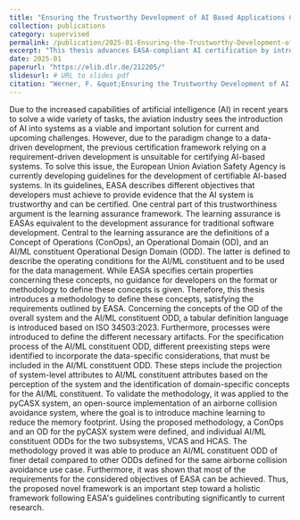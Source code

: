 ```yaml
---
title: "Ensuring the Trustworthy Development of AI Based Applications Compatible to Future EASA Regulations"
collection: publications
category: supervised
permalink: /publication/2025-01-Ensuring-the-Trustworthy-Development-of-AI-Based-Applications-Compatible-to-Future-EASA-Regulations
excerpt: "This thesis advances EASA-compliant AI certification by introducing a methodology to define ConOps, OD, and ODD for AI-based aviation systems. It provides a structured approach to specifying these concepts, ensuring alignment with EASA's learning assurance framework and enhancing trustworthiness, safety, and regulatory compliance in AI-driven aviation applications."
date: 2025-01
paperurl: "https://elib.dlr.de/212205/"
slidesurl: # URL to slides pdf
citation: "Werner, F. &quot;Ensuring the Trustworthy Development of AI Based Applications Compatible to Future EASA Regulations&quot;, Master's Thesis, <i>Ulm University of Applied Sciences</i>, January 2025."
---
```

Due to the increased capabilities of artificial intelligence (AI) in recent years to solve a wide variety of tasks, the aviation industry sees the introduction of AI into systems as a viable and important solution for current and upcoming challenges. However, due to the paradigm change to a data-driven development, the previous certification framework relying on a requirement-driven development is unsuitable for certifying AI-based systems. To solve this issue, the European Union Aviation Safety Agency is currently developing guidelines for the development of certifiable AI-based systems. In its guidelines, EASA describes different objectives that developers must achieve to provide evidence that the AI system is trustworthy and can be certified. One central part of this trustworthiness argument is the learning assurance framework. The learning assurance is EASAs equivalent to the development assurance for traditional software development. Central to the learning assurance are the definitions of a Concept of Operations (ConOps), an Operational Domain (OD), and an AI/ML constituent Operational Design Domain (ODD). The latter is defined to describe the operating conditions for the AI/ML constituent and to be used for the data management. While EASA specifies certain properties concerning these concepts, no guidance for developers on the format or methodology to define these concepts is given. Therefore, this thesis introduces a methodology to define these concepts, satisfying the requirements outlined by EASA. Concerning the concepts of the OD of the overall system and the AI/ML constituent ODD, a tabular definition language is introduced based on ISO 34503:2023. Furthermore, processes were introduced to define the different necessary artifacts. For the specification process of the AI/ML constituent ODD, different preexisting steps were identified to incorporate the data-specific considerations, that must be included in the AI/ML constituent ODD. These steps include the projection of system-level attributes to AI/ML constituent attributes based on the perception of the system and the identification of domain-specific concepts for the AI/ML constituent. To validate the methodology, it was applied to the pyCASX system, an open-source implementation of an airborne collision avoidance system, where the goal is to introduce machine learning to reduce the memory footprint. Using the proposed methodology, a ConOps and an OD for the pyCASX system were defined, and individual AI/ML constituent ODDs for the two subsystems, VCAS and HCAS. The methodology proved it was able to produce an AI/ML constituent ODD of finer detail compared to other ODDs defined for the same airborne collision avoidance use case. Furthermore, it was shown that most of the requirements for the considered objectives of EASA can be achieved. Thus, the proposed novel framework is an important step toward a holistic framework following EASA's guidelines contributing significantly to current research.
